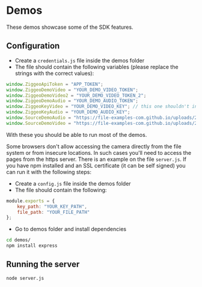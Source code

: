 # Demos

These demos showcase some of the SDK features.

## Configuration
- Create a `credentials.js` file inside the demos folder
- The file should contain the following variables (please replace the strings with the correct values):
```js
window.ZiggeoApiToken = "APP_TOKEN";
window.ZiggeoDemoVideo = "YOUR_DEMO_VIDEO_TOKEN";
window.ZiggeoDemoVideo2 = "YOUR_DEMO_VIDEO_TOKEN_2";
window.ZiggeoDemoAudio = "YOUR_DEMO_AUDIO_TOKEN";
window.ZiggeoKeyVideo = "YOUR_DEMO_VIDEO_KEY"; // this one shouldn't include the underscore
window.ZiggeoKeyAudio = "YOUR_DEMO_AUDIO_KEY";
window.SourceDemoAudio = "https://file-examples-com.github.io/uploads/2017/11/file_example_WAV_5MG.wav";
window.SourceDemoVideo = "https://file-examples-com.github.io/uploads/2017/04/file_example_MP4_480_1_5MG.mp4";
```
With these you should be able to run most of the demos.

Some browsers don't allow accessing the camera directly from the file system or from insecure locations. In such cases you'll need to access the pages from the https server.
There is an example on the file `server.js`. If you have npm installed and an SSL certificate (it can be self signed) you can run it with the following steps:
- Create a `config.js` file inside the demos folder
- The file should contain the following:
```js
module.exports = {
    key_path: "YOUR_KEY_PATH",
    file_path: "YOUR_FILE_PATH"
};
```
- Go to demos folder and install dependencies
```bash
cd demos/
npm install express
```

## Running the server
```bash
node server.js
```
